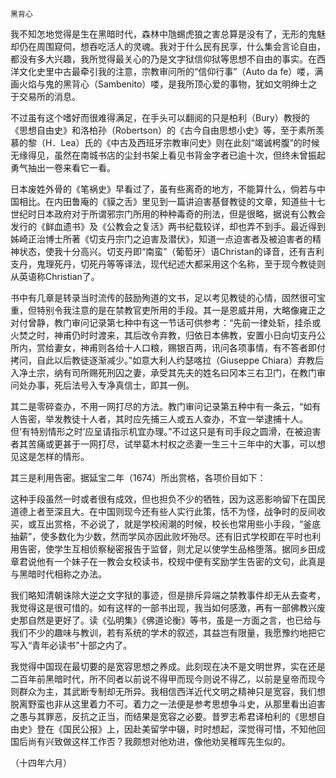     黑背心 

   我不知怎地觉得是生在黑暗时代，森林中虺蜴虎狼之害总算是没有了，无形的鬼魅却仍在周围窥伺，想吞吃活人的灵魂。我对于什么民有民享，什么集会言论自由，都没有多大兴趣，我所觉得最关心的乃是文字狱信仰狱等思想不自由的事实。在西洋文化史里中古最牵引我的注意，宗教审问所的“信仰行事”（Auto da fe）喽，满画火焰与鬼的黑背心（Sambenito）喽，是我所顶心爱的事物，犹如文明绅士之于交易所的消息。

   不过虽有这个嗜好而很难得满足，在手头可以翻阅的只是柏利（Bury）教授的《思想自由史》和洛柏孙（Robertson）的《古今自由思想小史》等，至于素所羡慕的黎（H．Lea）氏的《中古及西班牙宗教审问史》则在此刻“竭诚枵腹”的时候无缘得见，虽然在南城书店的尘封书架上看见书背金字者已逾十次，但终未曾振起勇气抽出一卷来看它一看。

   日本废姓外骨的《笔祸史》早看过了，虽有些离奇的地方，不能算什么，倘若与中国相比。在内田鲁庵的《貘之舌》里见到一篇讲迫害基督教徒的文章，知道些十七世纪时日本政府对于所谓邪宗门所用的种种毒奇的刑法，但是很略，据说有公教会发行的《鲜血遗书》及《公教会之复活》两书纪载较详，却也弄不到手。最近得到姊崎正治博士所著《切支丹宗门之迫害及潜伏》，知道一点迫害者及被迫害者的精神状态，使我十分高兴。切支丹即“南蛮”（葡萄牙）语Christan的译音，还有吉利支丹，鬼理死丹，切死丹等等译法，现代纪述大都采用这个名称，至于现今教徒则从英语称Christian了。

   书中有几章是转录当时流传的鼓励殉道的文书，足以考见教徒的心情，固然很可宝重，但特别令我注意的是在禁教官吏所用的手段。其一是恩威并用，大略像雍正之对付曾静，教门审问记录第七种中有这一节话可供参考：“先前一律处斩，挂杀或火焚之时，神甫仍时时渡来，其后改令弃教，归依日本佛教，安置小日向切支丹公所内，赏给妻女，神甫则各给十人口粮，赐银百两，讯问各项事情，有不答者即付拷问，自此以后教徒逐渐减少。”如意大利人约瑟喀拉（Giuseppe Chiara）弃教后入净土宗，纳有司所赐死刑囚之妻，承受其先夫的姓名曰冈本三右卫门，在教门审问处办事，死后法号入专净真信士，即其一例。

   其二是零碎查办，不用一网打尽的方法。教门审问记录第五种中有一条云，“如有人告密，举发教徒十人者，其时应先捕三人或五人查办，不宜一举逮捕十人。但‘有特别情形之时’应呈请指示机宜办理。”不过这只是有司手段之圆滑，在被迫害者其苦痛或更甚于一网打尽，试举葛木村权之丞妻一生三十三年中的大事，可以想见这是怎样的情形。

   其三是利用告密。据延宝二年（1674）所出赏格，各项价目如下：

   这种手段虽然一时或者很有成效，但也担负不少的牺牲，因为这恶影响留下在国民道德上者至深且大。在中国则现今还有些人实行此策，恬不为怪，战争时的反间收买，或互出赏格，不必说了，就是学校闹潮的时候，校长也常用些小手段，“釜底抽薪”，使多数化为少数，然而学风亦因此败坏殆尽。还有旧式学校即在平时也利用告密，使学生互相侦察秘密报告于监督，则尤足以使学生品格堕落。据同乡田成章君说他有一个妹子在一教会女校读书，校规中便有奖励学生告密的文句，此真是与黑暗时代相称之办法。

   我们略知清朝诛除大逆之文字狱的事迹，但是排斥异端之禁教事件却无从去查考，我觉得这是很可惜的。如有这样的一部书出现，我当如何感激，再有一部佛教兴废史那自然是更好了。读《弘明集》《佛道论衡》等书，虽是一方面之言，也已给与我们不少的趣味与教训，若有系统的学术的叙述，其益岂有限量，我愿豫约地把它写入“青年必读书”十部之内了。

   我觉得中国现在最切要的是宽容思想之养成。此刻现在决不是文明世界，实在还是二百年前黑暗时代，所不同者以前说不得甲而现今则说不得乙，以前是皇帝而现今则群众为主，其武断专制却无所异。我相信西洋近代文明之精神只是宽容，我们想脱离野蛮也非从这里着力不可。着力之一法便是参考思想争斗史，从那里看出迫害之愚与其罪恶，反抗之正当，而结果是宽容之必要。昔罗志希君译柏利的《思想自由史》登在《国民公报》上，因赴美留学中辍，时时想起，深觉得可惜，不知他回国后尚有兴致做这样工作否？我颇想对他劝进，像他劝吴稚晖先生似的。

   （十四年六月）

